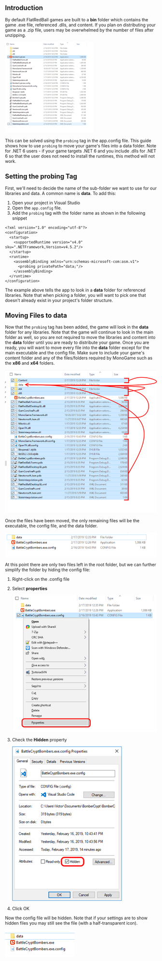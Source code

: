 ## Introduction

By default FlatRedBall games are built to a **bin** folder which contains the game .exe file, referenced .dlls, and content. If you plan on distributing your game as a .zip file, users may be overwhelmed by the number of files after unzipping.

![](/media/2019-02-img_5c68f25cd7489-293x300.png)

This can be solved using the `probing` tag in the app.config file. This guide shows how to use `probing` to move your game's files into a data folder. Note for .NET 6 users - if your game targets .NET 6 and you include .dlls for .NET 6 so that the user does not need to install the runtimes, this method will not work.

## Setting the probing Tag

First, we'll need to decide the name of the sub-folder we want to use for our libraries and data. A common name is **data**. To add this:

1.  Open your project in Visual Studio
2.  Open the `app.config` file.
3.  Add the `probing` tag with the folder name as shown in the following snippet

``` lang:c#
<?xml version="1.0" encoding="utf-8"?>
<configuration>
  <startup>
    <supportedRuntime version="v4.0" sku=".NETFramework,Version=v4.5.2"/>
  </startup>
  <runtime>
    <assemblyBinding xmlns="urn:schemas-microsoft-com:asm.v1">
      <probing privatePath="data;"/>
    </assemblyBinding>
  </runtime>
</configuration>
```

The example above tells the app to look in a **data** folder for referenced libraries. Note that when picking a folder, you will want to pick one that doesn't already exist in your project's folder structure.

## Moving Files to data

Now that the `probing` tag has been added, the game will look in the **data** folder for any libraries. Note that the game will continue to look in the main folder as well, so you are not required to move the libraries and content into the **data** folder until you are ready to distribute your game. Once you are ready, you will want to move every file into the **data** folder except for the main executable and the config file. Make sure to include your game's content folder and any of the files/folders required by MonoGame such as the **x86** and **x64** folders.

![](/media/2019-02-img_5c69b776bb535.png)

Once the files have been moved, the only remaining files will be the executable, the config file, and the data folder.

![](/media/2019-02-img_5c69b7f753479.png)

At this point there are only two files left in the root folder, but we can further simplify the folder by hiding the config file:

1.  Right-click on the .config file

2.  Select **properties**

    ![](/media/2019-02-img_5c69b87990362.png)

3.  Check the **Hidden** property

    ![](/media/2019-02-img_5c69b8d4cd440.png)

4.  Click OK

Now the config file will be hidden. Note that if your settings are to show hidden files you may still see the file (with a half-transparent icon).

![](/media/2019-02-img_5c69b981563ae.png)

 
